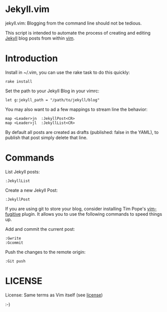 Jekyll.vim
==========

jekyll.vim:  Blogging from the command line should not be tedious.

This script is intended to automate the process of creating and editing [Jekyll](http://jekyllrb.com/) blog posts from within [vim](http://www.vim.org/).

Introduction
============

Install in ~/.vim, you can use the rake task to do this quickly:

    rake install

Set the path to your Jekyll Blog in your vimrc:

    let g:jekyll_path = "/path/to/jekyll/blog"

You may also want to ad a few mappings to stream line the behavior:

    map <Leader>jn  :JekyllPost<CR>
    map <Leader>jl  :JekyllList<CR>


By default all posts are created as drafts (published: false in the YAML), to publish that post simply delete that line.

Commands
========

List Jekyll posts:

    :JekyllList

Create a new Jekyll Post:

    :JekyllPost

If you are using git to store your blog, consider installing Tim Pope's [vim-fugitive](http://github.com/tope/vim-fugitive) plugin. It allows you to use the following commands to speed things up.

Add and commit the current post:

    :Gwrite
    :Gcommit

Push the changes to the remote origin:

    :Git push


LICENSE
=======

License: Same terms as Vim itself (see [license](http://vimdoc.sourceforge.net/htmldoc/uganda.html#license))

:-)
